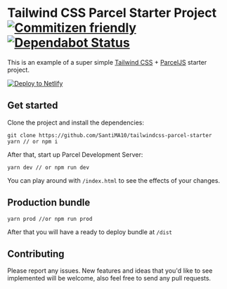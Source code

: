 # Tailwind CSS Parcel Starter Project [![Commitizen friendly](https://img.shields.io/badge/commitizen-friendly-brightgreen.svg)](http://commitizen.github.io/cz-cli/) [![Dependabot Status](https://api.dependabot.com/badges/status?host=github&repo=SantiMA10/tailwindcss-parcel-starter)](https://dependabot.com)



This is an example of a super simple [Tailwind CSS](https://tailwindcss.com) + [ParcelJS](https://parceljs.org) starter project.

[![Deploy to Netlify](https://www.netlify.com/img/deploy/button.svg)](https://app.netlify.com/start/deploy?repository=https://github.com/SantiMA10/tailwindcss-parcel-starter)


## Get started

Clone the project and install the dependencies:

```
git clone https://github.com/SantiMA10/tailwindcss-parcel-starter
yarn // or npm i
```

After that, start up Parcel Development Server:

```
yarn dev // or npm run dev
```

You can play around with `/index.html` to see the effects of your changes.

## Production bundle

```
yarn prod //or npm run prod
```

After that you will have a ready to deploy bundle at `/dist`

## Contributing

Please report any issues. New features and ideas that you'd like to see implemented will be welcome, also feel free to send any pull requests.
